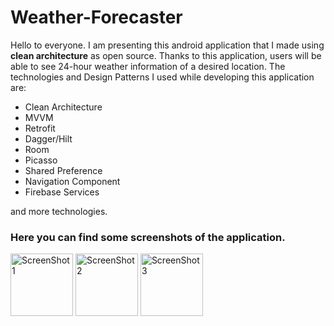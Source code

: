 # Weather-Forecaster

Hello to everyone. I am presenting this android application that I made using **clean architecture** as open source. Thanks to this application, users will be able to see 24-hour weather information of a desired location.
The technologies and Design Patterns I used while developing this application are:
- Clean Architecture
- MVVM
- Retrofit
- Dagger/Hilt
- Room
- Picasso
- Shared Preference
- Navigation Component
- Firebase Services

and more technologies.

### Here you can find some screenshots of the application.

<img src="/assets/ss1.png" alt="ScreenShot 1" style="height: 100px; width:100px;"/>
<img src="/assets/ss2.png" alt="ScreenShot 2" style="height: 100px; width:100px;"/>
<img src="/assets/ss3.png" alt="ScreenShot 3" style="height: 100px; width:100px;"/>